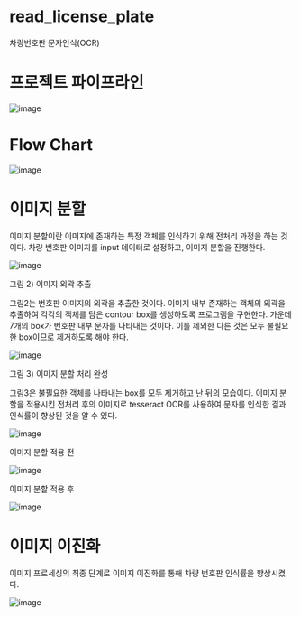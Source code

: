 # read_license_plate
 차량번호판 문자인식(OCR)

# 프로젝트 파이프라인
![image](https://user-images.githubusercontent.com/45943080/103255894-70d48a80-49ce-11eb-973a-179989419c62.png)


# Flow Chart
![image](https://user-images.githubusercontent.com/45943080/103255941-9feafc00-49ce-11eb-99a5-c6110bc1b269.png)



# 이미지 분할
이미지 분할이란 이미지에 존재하는 특정 객체를 인식하기 위해 전처리 과정을 하는 것이다. 
차량 번호판 이미지를 input 데이터로 설정하고, 이미지 분할을 진행한다.


![image](https://user-images.githubusercontent.com/45943080/103255967-c27d1500-49ce-11eb-9da6-58bcbc41bf83.png)


그림 2) 이미지 외곽 추출


그림2는 번호판 이미지의 외곽을 추출한 것이다. 
이미지 내부 존재하는 객체의 외곽을 추출하여 각각의 객체를 담은 contour box를 생성하도록 프로그램을 구현한다. 
가운데 7개의 box가 번호판 내부 문자를 나타내는 것이다. 이를 제외한 다른 것은 모두 불필요한 box이므로 제거하도록 해야 한다.


![image](https://user-images.githubusercontent.com/45943080/103256013-f35d4a00-49ce-11eb-81ac-b1d5a4979026.png)


그림 3) 이미지 분할 처리 완성


그림3은 불필요한 객체를 나타내는 box를 모두 제거하고 난 뒤의 모습이다. 
이미지 분할을 적용시킨 전처리 후의 이미지로 tesseract OCR를 사용하여 문자를 인식한 결과 인식률이 향상된 것을 알 수 있다. 

![image](https://user-images.githubusercontent.com/45943080/103256045-11c34580-49cf-11eb-8962-f42f65a6f8a4.png)


이미지 분할 적용 전

![image](https://user-images.githubusercontent.com/45943080/103256060-1ab41700-49cf-11eb-9295-8163a859d712.png)


이미지 분할 적용 후


![image](https://user-images.githubusercontent.com/45943080/103727501-c20ffa00-501e-11eb-9b7b-6d001a8f6317.png)



# 이미지 이진화


이미지 프로세싱의 최종 단계로 이미지 이진화를 통해 차량 번호판  인식률을 향상시켰다.

![image](https://user-images.githubusercontent.com/45943080/103727323-59288200-501e-11eb-9ea3-924d3a511008.png)

